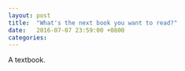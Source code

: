 ```yaml
---
layout: post
title:  "What's the next book you want to read?"
date:   2016-07-07 23:59:00 +0800
categories: 
---
```

A textbook.
